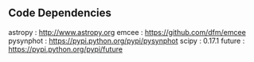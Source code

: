 Code Dependencies
---

astropy : http://www.astropy.org
emcee : https://github.com/dfm/emcee
pysynphot : https://pypi.python.org/pypi/pysynphot
scipy : 0.17.1
future : https://pypi.python.org/pypi/future
